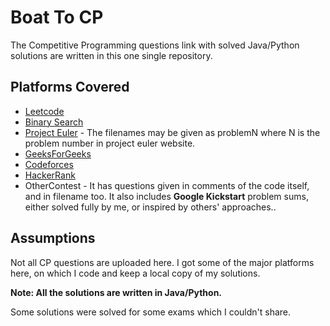 # Boat To CP

The Competitive Programming questions link with solved Java/Python solutions are written in this one single repository.

## Platforms Covered

* [Leetcode](https://leetcode.com/problemset/all/)
* [Binary Search](https://binarysearch.com/)
* [Project Euler](https://projecteuler.net/) - The filenames may be given as problemN where N is the problem number in project euler website.
* [GeeksForGeeks](https://www.geeksforgeeks.org/)
* [Codeforces](https://codeforces.com/problemset/)
* [HackerRank](https://www.hackerrank.com/)
* OtherContest - It has questions given in comments of the code itself, and in filename too. 
It also includes **Google Kickstart** problem sums, either solved fully by me, or inspired by others' approaches..

## Assumptions

Not all CP questions are uploaded here. I got some of the major platforms here, on which I code and keep a local copy of my solutions. 

**Note: All the solutions are written in Java/Python.**

Some solutions were solved for some exams which I couldn't share.
